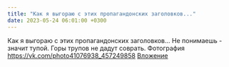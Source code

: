 ```yaml
---
title: "Как я выгораю с этих пропагандонских заголовков..."
date: 2023-05-24 06:01:00 +0300
---
```


Как я выгораю с этих пропагандонских заголовков...
Не понимаешь - значит тупой. Горы трупов не дадут соврать.
Фотография
<a class="vk-attach" href="https://vk.com/photo41076938_457249858">https://vk.com/photo41076938_457249858</a>
<a class="vk-attach" href="https://vk.com/photo41076938_457249858">Вложение</a>
